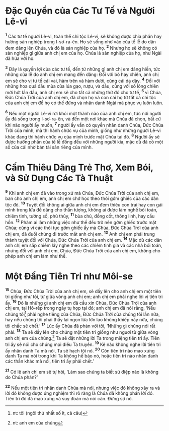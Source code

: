 # Ðặc Quyền của Các Tư Tế và Người Lê-vi
<sup><b>1</b></sup> Các tư tế người Lê-vi, toàn thể chi tộc Lê-vi, sẽ không được chia phần hay hưởng sản nghiệp trong I-sơ-ra-ên. Họ sẽ sống nhờ vào của tế lễ do dân đem dâng lên Chúa, và đó là sản nghiệp của họ. <sup><b>2</b></sup> Nhưng họ sẽ không có sản nghiệp gì giữa anh chị em của họ. Chúa là sản nghiệp của họ, như Ngài đã hứa với họ.

<sup><b>3</b></sup> Ðây là quyền lợi của các tư tế, đến từ những gì anh chị em dâng hiến, tức những của lễ do anh chị em mang đến dâng: Ðối với bò hay chiên, anh chị em sẽ cho vị tư tế cái vai, hàm trên và hàm dưới, cùng cái dạ dày. <sup><b>4</b></sup> Ðối với những hoa quả đầu mùa của lúa gạo, rượu, và dầu, cùng với số lông chiên mới hớt lần đầu, anh chị em sẽ cho tất cả những thứ đó cho tư tế, <sup><b>5</b></sup> vì Chúa, Ðức Chúa Trời của anh chị em, đã chọn họ và con cái họ từ tất cả chi tộc của anh chị em để họ có thể đứng và nhân danh Ngài mà phục vụ luôn luôn.

<sup><b>6</b></sup> Nếu một người Lê-vi rời khỏi một thành nào của anh chị em, tức nơi người ấy đã sống trong I-sơ-ra-ên, và đến một nơi khác mà Chúa đã chọn, bất cứ khi nào người ấy muốn, <sup><b>7</b></sup> người ấy vẫn có quyền nhân danh Chúa, Ðức Chúa Trời của mình, mà thi hành chức vụ của mình, giống như những người Lê-vi khác đang thi hành chức vụ của mình trước mặt Chúa tại đó. <sup><b>8</b></sup> Người ấy sẽ được hưởng phần của tế lễ đồng đều với những người kia, mặc dù đã có một số của cải nhờ bán tài sản riêng của mình.


# Cấm Thiêu Dâng Trẻ Thơ, Xem Bói, và Sử Dụng Các Tà Thuật
<sup><b>9</b></sup> Khi anh chị em đã vào trong xứ mà Chúa, Ðức Chúa Trời của anh chị em, ban cho anh chị em, anh chị em chớ học theo thói gớm ghiếc của các dân tộc đó. <sup><b>10</b></sup> Tuyệt đối không ai giữa anh chị em đem thiêu con trai hay con gái mình trong lửa để dâng cho thần tượng, không ai được làm nghề bói toán, chiêm tinh, tướng số, phù thủy, <sup><b>11</b></sup> bùa chú, đồng cốt, thông linh, hay cầu hồn. <sup><b>12</b></sup> Phàm ai làm những việc như thế đều trở nên gớm ghiếc trước mặt Chúa; cũng vì các thói tục gớm ghiếc ấy mà Chúa, Ðức Chúa Trời của anh chị em, đã đuổi chúng đi trước mắt anh chị em. <sup><b>13</b></sup> Anh chị em phải trung thành tuyệt đối với Chúa, Ðức Chúa Trời của anh chị em. <sup><b>14</b></sup> Mặc dù các dân anh chị em sắp chiếm lấy nghe theo các chiêm tinh gia và các nhà bói toán, nhưng đối với anh chị em, Chúa, Ðức Chúa Trời của anh chị em, không cho phép anh chị em làm như thế.


# Một Ðấng Tiên Tri như Môi-se
<sup><b>15</b></sup> Chúa, Ðức Chúa Trời của anh chị em, sẽ dấy lên cho anh chị em một tiên tri giống như tôi, từ giữa vòng anh chị em; anh chị em phải nghe lời vị tiên tri ấy. <sup><b>16</b></sup> Ðó là những gì anh chị em đã cầu xin Chúa, Ðức Chúa Trời của anh chị em, tại Hô-rếp trong ngày tụ họp tại đó; anh chị em đã nói rằng, ‘Nếu chúng tôi[^1-ef22a0c6-889a-4262-9810-de8acb022208] phải nghe tiếng của Chúa, Ðức Chúa Trời của chúng tôi lần nữa, hay nếu chúng tôi phải thấy lại ngọn lửa lớn lao khủng khiếp nầy nữa, chúng tôi chắc sẽ chết.’ <sup><b>17</b></sup> Lúc ấy Chúa đã phán với tôi, ‘Những gì chúng nói rất phải. <sup><b>18</b></sup> Ta sẽ dấy lên cho chúng một tiên tri giống như ngươi từ giữa vòng anh chị em của chúng.[^2-ef22a0c6-889a-4262-9810-de8acb022208] Ta sẽ đặt những lời Ta trong miệng tiên tri ấy. Tiên tri ấy sẽ nói cho chúng mọi điều Ta truyền. <sup><b>19</b></sup> Kẻ nào không nghe lời tiên tri ấy nhân danh Ta mà nói, Ta sẽ hạch tội nó. <sup><b>20</b></sup> Còn tiên tri nào mạo xưng danh Ta mà nói trong khi Ta không hề bảo nó, hoặc tiên tri nào nhân danh các thần khác mà nói, tiên tri ấy phải chết.’

<sup><b>21</b></sup> Có lẽ anh chị em sẽ tự hỏi, ‘Làm sao chúng ta biết sứ điệp nào là không do Chúa phán?’

<sup><b>22</b></sup> Nếu một tiên tri nhân danh Chúa mà nói, nhưng việc đó không xảy ra và lời đó không được ứng nghiệm thì rõ ràng là Chúa đã không phán lời đó. Tiên tri đó đã mạo xưng và suy đoán mà nói càn. Ðừng sợ nó.

[^1-ef22a0c6-889a-4262-9810-de8acb022208]: nt: tôi (ngôi thứ nhất số ít, cả câu)
[^2-ef22a0c6-889a-4262-9810-de8acb022208]: nt: anh em của chúng